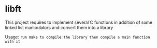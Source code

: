 # libft

This project requires to implement several C functions in addition of some linked list manipulators and convert them into a library

Usage: `run make to compile the library then compile a main function with it`
